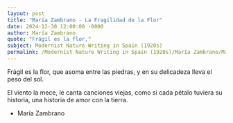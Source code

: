 ```yaml
---
layout: post
title: "María Zambrano - La Fragilidad de la Flor"
date: 2024-12-30 12:00:00 -0000
author: María Zambrano
quote: "Frágil es la flor,"
subject: Modernist Nature Writing in Spain (1920s)
permalink: /Modernist Nature Writing in Spain (1920s)/María Zambrano/María Zambrano - La Fragilidad de la Flor
---
```


Frágil es la flor,
que asoma entre las piedras,
y en su delicadeza
lleva el peso del sol.

El viento la mece,
le canta canciones viejas,
como si cada pétalo
tuviera su historia,
una historia de amor con la tierra.

- María Zambrano

